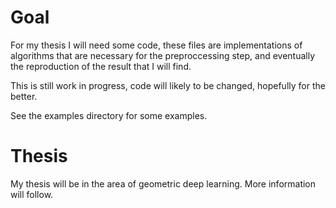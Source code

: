 # Goal

For my thesis I will need some code, these files are implementations of algorithms that are necessary for the preproccessing step, and eventually the reproduction of the result that I will find. 

This is still work in progress, code will likely to be changed, hopefully for the better. 

See the examples directory for some examples.

# Thesis

My thesis will be in the area of geometric deep learning. More information will follow.
